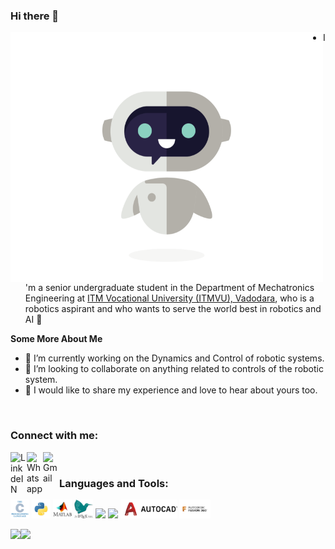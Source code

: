 ### Hi there 👋 <!--img height="40" width="40" src="https://github.com/devsonni/devsonni/blob/main/hii%20gif.gif"-->
<img align="left" height="400" width="500" src="https://github.com/devsonni/devsonni/blob/main/me.gif">

* I'm a senior undergraduate student in the Department of Mechatronics Engineering at [ITM Vocational University (ITMVU), Vadodara](https://www.itm.ac.in/), who is a robotics aspirant and who wants to serve the world best in robotics and AI 🤩 

**Some More About Me**

- 🚀 I’m currently working on the Dynamics and Control of robotic systems.
- 👯 I’m looking to collaborate on anything related to controls of the robotic system. 
- 💬 I would like to share my experience and love to hear about yours too.


</br>

### Connect with me:

<a target="_blank" href="https://www.linkedin.com/in/dev-soni-880033184/">
  <img align="left" alt="LinkdeIN" width="26px" src="https://cdn.jsdelivr.net/npm/simple-icons@v3/icons/linkedin.svg" />
</a>
<a target="_blank" href="https://api.whatsapp.com/send?phone=6353686534">
  <img align="left" alt="Whatsapp" width="26px" src="https://cdn.jsdelivr.net/npm/simple-icons@v3/icons/whatsapp.svg" />
</a>
<a target="_blank" href="mailto:devsoni44.pp@gmail.com">
  <img align="left" alt="Gmail" width="26px" src="https://cdn.jsdelivr.net/npm/simple-icons@v3/icons/gmail.svg" />
</a>

</br>

### Languages and Tools:

<code><img height="30" src="https://raw.githubusercontent.com/github/explore/80688e429a7d4ef2fca1e82350fe8e3517d3494d/topics/c/c.png"></code>
<code><img height="30" src="https://raw.githubusercontent.com/github/explore/80688e429a7d4ef2fca1e82350fe8e3517d3494d/topics/python/python.png"></code>
<code><img height="30" src="https://raw.githubusercontent.com/github/explore/80688e429a7d4ef2fca1e82350fe8e3517d3494d/topics/matlab/matlab.png"></code>
<code><img height="30" src="https://raw.githubusercontent.com/github/explore/80688e429a7d4ef2fca1e82350fe8e3517d3494d/topics/latex/latex.png"></code>
<code><img height="30" src="https://cdn.jsdelivr.net/npm/simple-icons@3.4.1/icons/github.svg"></code>
<code><img height="30" src="https://i0.wp.com/www10.mcadcafe.com/blogs/jeffrowe/files/2017/09/icons-solidworks.png"></code>
<code><img height="30" src="https://github.com/devsonni/devsonni/blob/main/autocad-logo.png"></code>
<code><img height="30" width="50" src="https://github.com/devsonni/devsonni/blob/main/Fusion360.png"></code>

<img align="left" src="https://github-readme-stats.vercel.app/api/top-langs/?username=devsonni&theme=dark" />
<img align="left" src="https://github-readme-stats.vercel.app/api/?username=devsonni&theme=dark" />


<!--

- ⚡ Check out some of the projects of our growing community that I'm part of at [**IvLabs**](https://www.ivlabs.in/) 
- 👯 I'm also involved with a team of legged robot enthusiasts at [**Stoch Lab**](https://stochlab.github.io/)  

**Contact Me**:

[![LinkedIn](https://img.shields.io/badge/LinkedIn-blue?style=for-the-badge&logo=Linkedin&logoColor=white)](https://in.linkedin.com/in/aditya-shirwatkar-40a956188)
[![Gmail](https://img.shields.io/badge/Gmail-red?style=for-the-badge&logo=gmail&logoColor=white)](mailto:aditya.s@students.vnit.ac.in)
[![Twitter](https://img.shields.io/badge/Twitter-blue?style=for-the-badge&logo=twitter&logoColor=white)](https://twitter.com/A_Shirwatkar)


![Aditya Shirwatkar's github stats](https://github-readme-stats.vercel.app/api?username=aditya-shirwatkar&show_icons=true)
![Aditya Shirwatkar's github stats](https://github-readme-stats.vercel.app/api/top-langs/?username=aditya-shirwatkar&layout=compact)

-->
<!--

<img align="left" src="https://github.com/prakrutk/prakrutk/blob/master/371905140_ROBOT_WAVING_400px.gif"> 

### Hi there 👋
I'm a junior undergraduate student in Mechanical Engineering at [Visvesvaraya National Institute of Technology (VNIT), Nagpur](http://vnit.ac.in/), who is an aspiring robotics researcher and wishes to make the world a better place through the advancements in robotics and AI :innocent:
<br>
**More About Me**:
- 🔭 I’m currently working on [**Trajectory Optimization (focused on Bipedal Systems)**](https://github.com/IvLabs/biped_trajectory_optimization) and implementing few **Optimal Control algorithms** on Underactuated Systems as well as researching on **Reconfigurable Robot** locomotion.
- 🌱 I’m looking forward to researching various ways to integrate **Optimal Controls** with new advancements in **Reinforcement Learning** and applying them on **Reconfigurable systems**.
- ⚡ Check out some of the projects of our growing community that I'm part of at - [**IvLabs**](https://www.ivlabs.in/) 


</br>

### Connect with me:

<a target="_blank" href="https://www.linkedin.com/in/prakrut-kotecha-044093189/">
  <img align="left" alt="LinkdeIN" width="26px" src="https://cdn.jsdelivr.net/npm/simple-icons@v3/icons/linkedin.svg" />
</a>
<a target="_blank" href="https://api.whatsapp.com/send?phone=8879941228">
  <img align="left" alt="Whatsapp" width="26px" src="https://cdn.jsdelivr.net/npm/simple-icons@v3/icons/whatsapp.svg" />
</a>
<a target="_blank" href="mailto:prakroot@students.vnit.ac.in">
  <img align="left" alt="Gmail" width="26px" src="https://cdn.jsdelivr.net/npm/simple-icons@v3/icons/gmail.svg" />
</a>
<a target="_blank" href="https://www.facebook.com/prakrut.kote/">
  <img align="left" alt="Facebook" width="26px" src="https://cdn.jsdelivr.net/npm/simple-icons@v3/icons/facebook.svg" />
</a>

</br>

### Languages and Tools:

<code><img height="30" src="https://raw.githubusercontent.com/github/explore/80688e429a7d4ef2fca1e82350fe8e3517d3494d/topics/c/c.png"></code>
<code><img height="30" src="https://raw.githubusercontent.com/github/explore/80688e429a7d4ef2fca1e82350fe8e3517d3494d/topics/python/python.png"></code>
<code><img height="30" src="https://raw.githubusercontent.com/github/explore/80688e429a7d4ef2fca1e82350fe8e3517d3494d/topics/matlab/matlab.png"></code>
<code><img height="30" src="https://raw.githubusercontent.com/github/explore/80688e429a7d4ef2fca1e82350fe8e3517d3494d/topics/latex/latex.png"></code>
<code><img height="30" src="https://raw.githubusercontent.com/github/explore/80688e429a7d4ef2fca1e82350fe8e3517d3494d/topics/arduino/arduino.png"></code>
<code><img height="30" src="https://raw.githubusercontent.com/github/explore/80688e429a7d4ef2fca1e82350fe8e3517d3494d/topics/git/git.png"></code>
<code><img height="30" src="https://cdn.jsdelivr.net/npm/simple-icons@3.4.1/icons/github.svg"></code>
<code><img height="30" src="https://i0.wp.com/www10.mcadcafe.com/blogs/jeffrowe/files/2017/09/icons-solidworks.png"></code>


<img align="left" src="https://github-readme-stats.vercel.app/api/top-langs/?username=prakrutk&theme=dark" />
<img align="left" src="https://github-readme-stats.vercel.app/api/?username=prakrutk&theme=dark" />


-->
